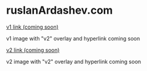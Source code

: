 ruslanArdashev.com
==========

[v1 link (coming soon)](https://github.com/ruslan120101/ruslanArdashev.com/tree/v1)

v1 image with "v2" overlay and hyperlink coming soon

[v2 link (coming soon)](https://www.github.com/ruslan120101/ruslanArdashev.com)

v2 image with "v2" overlay and hyperlink coming soon

